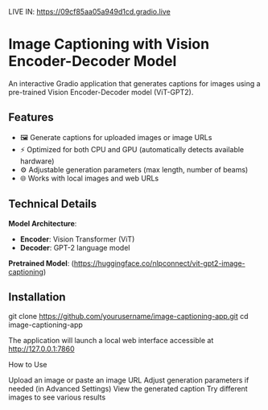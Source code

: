 
LIVE IN: https://09cf85aa05a949d1cd.gradio.live

# Image Captioning with Vision Encoder-Decoder Model
An interactive Gradio application that generates captions for images using a pre-trained Vision Encoder-Decoder model (ViT-GPT2).

## Features

- 🖼️ Generate captions for uploaded images or image URLs
- ⚡ Optimized for both CPU and GPU (automatically detects available hardware)
- ⚙️ Adjustable generation parameters (max length, number of beams)
- 🌐 Works with local images and web URLs

## Technical Details

**Model Architecture**:  
- **Encoder**: Vision Transformer (ViT)
- **Decoder**: GPT-2 language model

**Pretrained Model**: (https://huggingface.co/nlpconnect/vit-gpt2-image-captioning)

## Installation



git clone https://github.com/yourusername/image-captioning-app.git
cd image-captioning-app



The application will launch a local web interface accessible at http://127.0.0.1:7860


How to Use

Upload an image or paste an image URL
Adjust generation parameters if needed (in Advanced Settings)
View the generated caption
Try different images to see various results

